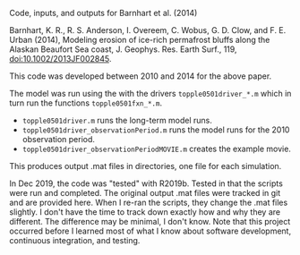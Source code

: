 Code, inputs, and outputs for Barnhart et al. (2014)

Barnhart, K. R., R. S. Anderson, I. Overeem, C. Wobus, G. D. Clow, and F. E. Urban (2014), Modeling erosion of ice-rich permafrost bluffs along the Alaskan Beaufort Sea coast, J. Geophys. Res. Earth Surf., 119, [doi:10.1002/2013JF002845](https://agupubs.onlinelibrary.wiley.com/doi/full/10.1002/2013JF002845).

This code was developed between 2010 and 2014 for the above paper.

The model was run using the with the drivers `topple0501driver_*.m` which in turn run the functions `topple0501fxn_*.m`.

* `topple0501driver.m` runs the long-term model runs.
* `topple0501driver_observationPeriod.m` runs the model runs for the 2010 observation period.
* `topple0501driver_observationPeriodMOVIE.m` creates the example movie.

This produces output .mat files in directories, one file for each simulation.

In Dec 2019, the code was "tested" with R2019b. Tested in that the scripts were
run and completed. The original output .mat files were tracked in git and are provided here. When I re-ran the scripts, they change the .mat files slightly. I don't have the time to track down exactly how and why they are different. The difference may be minimal, I don't know. Note that this project occurred before I learned most of what I know about software development, continuous integration, and testing.
